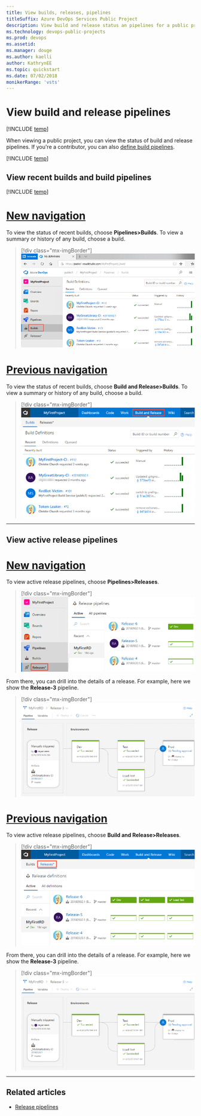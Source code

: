 ```yaml
---
title: View builds, releases, pipelines 
titleSuffix: Azure DevOps Services Public Project
description: View build and release status an pipelines for a public project
ms.technology: devops-public-projects
ms.prod: devops
ms.assetid: 
ms.manager: douge
ms.author: kaelli
author: KathrynEE
ms.topic: quickstart
ms.date: 07/02/2018
monikerRange: 'vsts'
---
```


# View build and release pipelines 

[!INCLUDE [temp](_shared/version-public-projects.md)]  

When viewing a public project, you can view the status of build and release pipelines. If you're a contributor, you can also [define build pipelines](../../pipelines/build/ci-public.md?toc=/azure/devops/organizations/public/toc.json&bc=/azure/devops/organizations/public/breadcrumb/toc.json).  

[!INCLUDE [temp](_shared/anon-user.md)]   

## View recent builds and build pipelines  

[!INCLUDE [temp](_shared/navigation.md)] 


# [New navigation](#tab/new-nav)

To view the status of recent builds, choose **Pipelines>Builds**. To view a summary or history of any build, choose a build. 

> [!div class="mx-imgBorder"]
> ![Pipelines>Recent Builds, new navigation ](_img/pipelines/view-build-vert-brn.png)


# [Previous navigation](#tab/previous-nav)  

To view the status of recent builds, choose **Build and Release>Builds**. To view a summary or history of any build, choose a build. 

> [!div class="mx-imgBorder"]
> ![Build and Release>Recent Builds page ](_img/pipelines/view-build-status.png)


---


## View active release pipelines

# [New navigation](#tab/new-nav)  

To view active release pipelines, choose **Pipelines>Releases**. 

> [!div class="mx-imgBorder"]
> ![Pipelines, Recent Releases, new navigation ](_img/pipelines/view-releases-vert.png)

From there, you can drill into the details of a release. For example, here we show  the **Release-3** pipeline.   

> [!div class="mx-imgBorder"]
> ![Pipelines, Build status page ](_img/pipelines/release-chart.png)


# [Previous navigation](#tab/previous-nav)  

To view active release pipelines, choose **Build and Release>Releases**. 

> [!div class="mx-imgBorder"]
> ![Build and Release>Recent releases page ](_img/pipelines/view-releases.png)

From there, you can drill into the details of a release. For example, here we show the **Release-3** pipeline.   

> [!div class="mx-imgBorder"]
> ![Build and Release>Build status page ](_img/pipelines/release-chart.png)



---

## Related articles 

- [Release pipelines](../../pipelines/release/index.md)